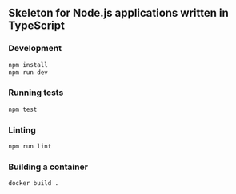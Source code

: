 ## Skeleton for Node.js applications written in TypeScript

### Development

```bash
npm install
npm run dev
```

### Running tests

```bash
npm test
```

### Linting

```bash
npm run lint
```

### Building a container

```bash
docker build .
```
